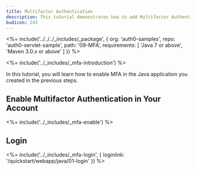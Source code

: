 ```yaml
---
title: Multifactor Authentication
description: This tutorial demonstrates how to add Multifactor Authentication to your Java web app with Auth0
budicon: 243
---
```


<%= include('../../../_includes/_package', {
  org: 'auth0-samples',
  repo: 'auth0-servlet-sample',
  path: '09-MFA',
  requirements: [
    'Java 7 or above',
    'Maven 3.0.x or above'
  ]
}) %>

<%= include('../_includes/_mfa-introduction') %>

In this tutorial, you will learn how to enable MFA in the Java application you created in the previous steps.

## Enable Multifactor Authentication in Your Account

<%= include('../_includes/_mfa-enable') %>

## Login

<%= include('../_includes/_mfa-login', { loginlink: '/quickstart/webapp/java/01-login' }) %>
